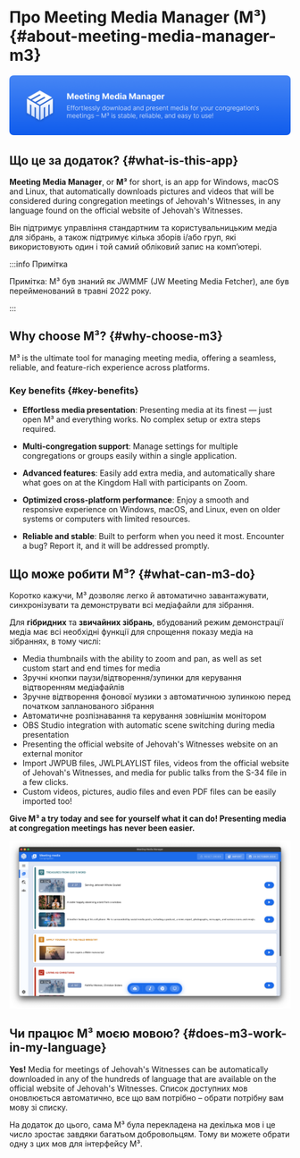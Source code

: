 # Про Meeting Media Manager (M³) {#about-meeting-media-manager-m3}

![M³ banner](./../assets/m3-banner.png)

## Що це за додаток? {#what-is-this-app}

**Meeting Media Manager**, or **M³** for short, is an app for Windows, macOS and Linux, that automatically downloads pictures and videos that will be considered during congregation meetings of Jehovah's Witnesses, in any language found on the official website of Jehovah's Witnesses.

Він підтримує управління стандартним та користувальницьким медіа для зібрань, а також підтримує кілька зборів і/або груп, які використовують один і той самий обліковий запис на комп’ютері.

:::info Примітка

Примітка: M³ був знаний як JWMMF (JW Meeting Media Fetcher), але був перейменований в травні 2022 року.

:::

## Why choose M³? {#why-choose-m3}

M³ is the ultimate tool for managing meeting media, offering a seamless, reliable, and feature-rich experience across platforms.

### Key benefits {#key-benefits}

- **Effortless media presentation**: Presenting media at its finest — just open M³ and everything works. No complex setup or extra steps required.

- **Multi-congregation support**: Manage settings for multiple congregations or groups easily within a single application.

- **Advanced features**: Easily add extra media, and automatically share what goes on at the Kingdom Hall with participants on Zoom.

- **Optimized cross-platform performance**: Enjoy a smooth and responsive experience on Windows, macOS, and Linux, even on older systems or computers with limited resources.

- **Reliable and stable**: Built to perform when you need it most. Encounter a bug? Report it, and it will be addressed promptly.

## Що може робити M³? {#what-can-m3-do}

Коротко кажучи, M³ дозволяє легко й автоматично завантажувати, синхронізувати та демонструвати всі медіафайли для зібрання.

Для **гібридних** та **звичайних зібрань**, вбудований режим демонстрації медіа має всі необхідні функції для спрощення показу медіа на зібраннях, в тому числі:

- Media thumbnails with the ability to zoom and pan, as well as set custom start and end times for media
- Зручні кнопки паузи/відтворення/зупинки для керування відтворенням медіафайлів
- Зручне відтворення фонової музики з автоматичною зупинкою перед початком запланованого зібрання
- Автоматичне розпізнавання та керування зовнішнім монітором
- OBS Studio integration with automatic scene switching during media presentation
- Presenting the official website of Jehovah's Witnesses website on an external monitor
- Import JWPUB files, JWLPLAYLIST files, videos from the official website of Jehovah's Witnesses, and media for public talks from the S-34 file in a few clicks.
- Custom videos, pictures, audio files and even PDF files can be easily imported too!

**Give M³ a try today and see for yourself what it can do! Presenting media at congregation meetings has never been easier.**

![M³ preview](./../assets/m3-preview.png)

## Чи працює M³ моєю мовою? {#does-m3-work-in-my-language}

**Yes!** Media for meetings of Jehovah's Witnesses can be automatically downloaded in any of the hundreds of language that are available on the official website of Jehovah's Witnesses. Список доступних мов оновлюється автоматично, все що вам потрібно – обрати потрібну вам мову зі списку.

На додаток до цього, сама M³ була перекладена на декілька мов і це число зростає завдяки багатьом добровольцям. Тому ви можете обрати одну з цих мов для інтерфейсу M³.
